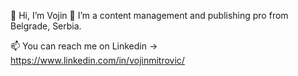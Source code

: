 👋 Hi, I’m Vojin
👀 I’m a content management and publishing pro from Belgrade, Serbia. 

📫 You can reach me on Linkedin -> https://www.linkedin.com/in/vojinmitrovic/
